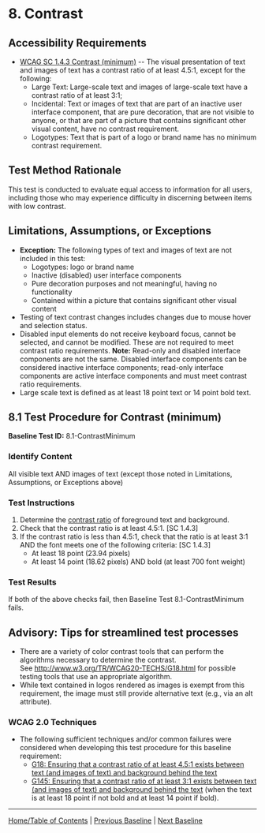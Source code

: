 # 8. Contrast

Accessibility Requirements
--------------------------
-   [WCAG SC 1.4.3 Contrast (minimum)](http://www.w3.org/TR/UNDERSTANDING-WCAG20/visual-audio-contrast-contrast.html) -- The visual presentation of text and images of text has a contrast ratio of at least 4.5:1, except for the following:
    -   Large Text: Large-scale text and images of large-scale text have a contrast ratio of at least 3:1;
    -   Incidental: Text or images of text that are part of an inactive user interface component, that are pure decoration, that are not visible to anyone, or that are part of a picture that contains significant other visual content, have no contrast requirement.
    -   Logotypes: Text that is part of a logo or brand name has no minimum contrast requirement.

Test Method Rationale
---------------------
This test is conducted to evaluate equal access to information for all users, including those who may experience difficulty in discerning between items with low contrast.

Limitations, Assumptions, or Exceptions
---------------------------------------
-   **Exception:** The following types of text and images of text are not included in this test:
    -   Logotypes: logo or brand name
    -   Inactive (disabled) user interface components
    -   Pure decoration purposes and not meaningful, having no functionality
    -   Contained within a picture that contains significant other visual content
-   Testing of text contrast changes includes changes due to mouse hover and selection status.
-   Disabled input elements do not receive keyboard focus, cannot be selected, and cannot be modified. These are not required to meet contrast ratio requirements. **Note:** Read-only and disabled interface components are not the same. Disabled interface components can be considered inactive interface components; read-only interface components are active interface components and must meet contrast ratio requirements.
-   Large scale text is defined as at least 18 point text or 14 point bold text.

8.1 Test Procedure for Contrast (minimum)
----------------------------------------------
**Baseline Test ID:** 8.1-ContrastMinimum
### Identify Content
All visible text AND images of text (except those noted in Limitations, Assumptions, or Exceptions above)

### Test Instructions
1.  Determine the [contrast ratio](https://www.w3.org/TR/2008/REC-WCAG20-20081211/#contrast-ratiodef) of foreground text and background.
2.  Check that the contrast ratio is at least 4.5:1. [SC 1.4.3]
3.  If the contrast ratio is less than 4.5:1, check that the ratio is at least 3:1 AND the font meets one of the following criteria: [SC 1.4.3]
    -   At least 18 point (23.94 pixels)
    -   At least 14 point (18.62 pixels) AND bold (at least 700 font weight)

### Test Results
If both of the above checks fail, then Baseline Test 8.1-ContrastMinimum fails.

Advisory: Tips for streamlined test processes
---------------------------------------------
-   There are a variety of color contrast tools that can perform the algorithms necessary to determine the contrast. See <http://www.w3.org/TR/WCAG20-TECHS/G18.html> for possible testing tools that use an appropriate algorithm.
-   While text contained in logos rendered as images is exempt from this requirement, the image must still provide alternative text (e.g., via an alt attribute).

### WCAG 2.0 Techniques
-   The following sufficient techniques and/or common failures were considered when developing this test procedure for this baseline requirement:
    -   [G18: Ensuring that a contrast ratio of at least 4.5:1 exists between text (and images of text) and background behind the text](https://www.w3.org/TR/WCAG20-TECHS/G18.html)
    -   [G145: Ensuring that a contrast ratio of at least 3:1 exists between text (and images of text) and background behind the text](http://www.w3.org/TR/WCAG20-TECHS/G145.html) (when the text is at least 18 point if not bold and at least 14 point if bold).

----------------------------------------
[Home/Table of Contents](index.md) | [Previous Baseline](07Sensory.md) | [Next Baseline](09Flashing.md)
